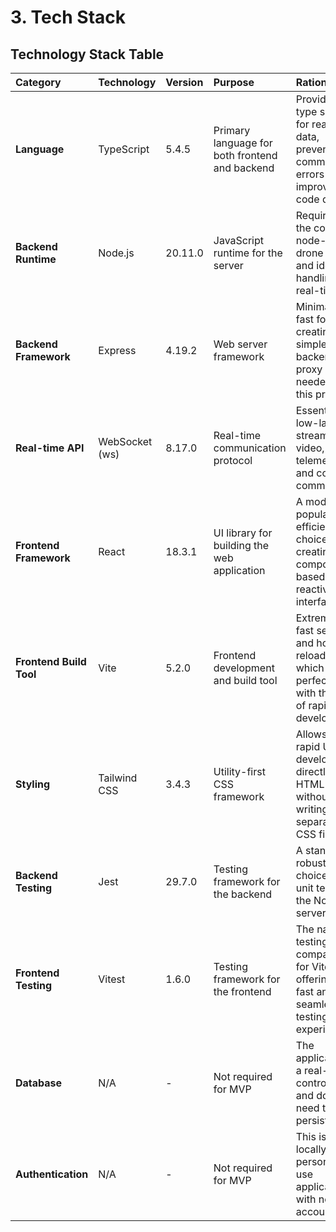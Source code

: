 # **3\. Tech Stack**

## **Technology Stack Table**

| Category | Technology | Version | Purpose | Rationale |
| :---- | :---- | :---- | :---- | :---- |
| **Language** | TypeScript | 5.4.5 | Primary language for both frontend and backend | Provides type safety for real-time data, preventing common errors and improving code quality. |
| **Backend Runtime** | Node.js | 20.11.0 | JavaScript runtime for the server | Required by the core node-ar-drone library and ideal for handling real-time I/O. |
| **Backend Framework** | Express | 4.19.2 | Web server framework | Minimal and fast for creating the simple backend proxy needed for this project. |
| **Real-time API** | WebSocket (ws) | 8.17.0 | Real-time communication protocol | Essential for low-latency streaming of video, telemetry, and control commands. |
| **Frontend Framework** | React | 18.3.1 | UI library for building the web application | A modern, popular, and efficient choice for creating component-based, reactive user interfaces. |
| **Frontend Build Tool** | Vite | 5.2.0 | Frontend development and build tool | Extremely fast setup and hot-reloading, which aligns perfectly with the goal of rapid development. |
| **Styling** | Tailwind CSS | 3.4.3 | Utility-first CSS framework | Allows for rapid UI development directly in the HTML without writing separate CSS files. |
| **Backend Testing** | Jest | 29.7.0 | Testing framework for the backend | A standard, robust choice for unit testing the Node.js server logic. |
| **Frontend Testing** | Vitest | 1.6.0 | Testing framework for the frontend | The native testing companion for Vite, offering a fast and seamless testing experience. |
| **Database** | N/A | \- | Not required for MVP | The application is a real-time controller and does not need to persist data. |
| **Authentication** | N/A | \- | Not required for MVP | This is a locally-run, personal-use application with no user accounts. |
